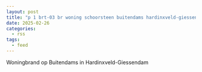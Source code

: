 ```yaml
---
layout: post
title: "p 1 brt-03 br woning schoorsteen buitendams hardinxveld-giessendam 186951 187631"
date: 2025-02-26
categories: 
  - rss
tags: 
  - feed
---
```


Woningbrand op Buitendams in Hardinxveld-Giessendam
